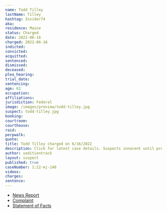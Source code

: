 ```yaml
---
name: Todd Tilley
lastName: Tilley
hashtag: Insider74
aka:
residence: Maine
status: Charged
date: 2022-06-16
charged: 2022-06-16
indicted:
convicted:
acquitted:
sentenced:
dismissed:
deceased:
plea_hearing:
trial_date:
sentencing:
age: 61
occupation:
affiliations:
jurisdiction: Federal
image: /images/preview/todd-tilley.jpg
suspect: todd-tilley.jpg
booking:
courtroom:
courthouse:
raid:
perpwalk:
quote:
title: Todd Tilley charged on 6/16/2022
description: Click for latest case details. Suspects innocent until proven guilty.
author: seditiontrack
layout: suspect
published: true
caseNumber: 1:22-mj-140
videos:
charges:
sentence:
---
```

- [News Report](https://www.masslive.com/police-fire/2022/06/maine-man-todd-tilley-arrested-in-jan-6-us-capitol-riots-outed-to-fbi-by-his-brother.html)
- [Complaint](https://www.justice.gov/usao-dc/case-multi-defendant/file/1514066/download)
- [Statement of Facts](https://www.justice.gov/usao-dc/case-multi-defendant/file/1514071/download)
